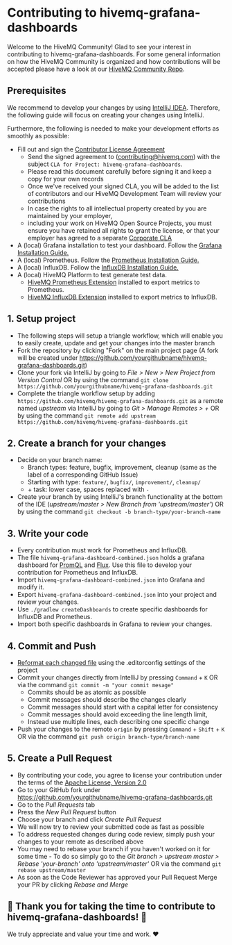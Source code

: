 # Contributing to hivemq-grafana-dashboards

Welcome to the HiveMQ Community! Glad to see your interest in contributing to hivemq-grafana-dashboards.
For some general information on how the HiveMQ Community is organized and how contributions will be accepted please have a look at 
our [HiveMQ Community Repo](https://github.com/hivemq/hivemq-community). 

## Prerequisites

We recommend to develop your changes by using [IntelliJ IDEA](https://www.jetbrains.com/idea/). 
Therefore, the following guide will focus on creating your changes using IntelliJ. 

Furthermore, the following is needed to make your development efforts as smoothly as possible:
- Fill out and sign the [Contributor License Agreement](https://www.hivemq.com/downloads/Contributor_License_Agreement.pdf)
  - Send the signed agreement  to (contributing@hivemq.com) with the subject `CLA for Project: hivemq-grafana-dashboards`.
  - Please read this document carefully before signing it and keep a copy for your own records
  - Once we've received your signed CLA, you will be added to the list of contributors and our HiveMQ Development Team will review your contributions
  - In case the rights to all intellectual property created by you are maintained by your employer, 
  - including your work on HiveMQ Open Source Projects, you must ensure you have retained all rights to grant the license, or that your employer has agreed to a separate [Corporate CLA](https://www.hivemq.com/downloads/Corporate_Contributor_License_Agreement.pdf)
- A (local) Grafana installation to test your dashboard. Follow the [Grafana Installation Guide.](https://grafana.com/docs/grafana/latest/setup-grafana/installation/)
- A (local) Prometheus. Follow the [Prometheus Installation Guide.](https://prometheus.io/docs/prometheus/latest/installation/)
- A (local) InfluxDB. Follow the [InfluxDB Installation Guide.](https://docs.influxdata.com/influxdb/v2/install/)
- A (local) HiveMQ Platform to test generate test data.
  - [HiveMQ Prometheus Extension](https://github.com/hivemq/hivemq-prometheus-extension) installed to export metrics to Prometheus.
  - [HiveMQ InfluxDB Extension](https://github.com/hivemq/hivemq-influxdb-extension) installed to export metrics to InfluxDB.

## 1. Setup project

- The following steps will setup a triangle workflow, which will enable you to easily create, update and get your changes into the master branch
- Fork the repository by clicking "Fork" on the main project page (A fork will be created under https://github.com/yourgithubname/hivemq-grafana-dashboards.git)
- Clone your fork via IntelliJ by going to <i>File > New > New Project from Version Control</i> OR by using the command `git clone https://github.com/yourgithubname/hivemq-grafana-dashboards.git`
- Complete the triangle workflow setup by adding `https://github.com/hivemq/hivemq-grafana-dashboards.git` as a remote named _upstream_ via IntelliJ by going to <i>Git > Manage Remotes > + </i> OR by using the command `git remote add upstream https://github.com/hivemq/hivemq-grafana-dashboards.git`

## 2. Create a branch for your changes

- Decide on your branch name:
  - Branch types: feature, bugfix, improvement, cleanup (same as the label of a corresponding GitHub Issue)
  - Starting with type: `feature/`, `bugfix/`, `improvement/`, `cleanup/`
  - \+ task: lower case, spaces replaced with `-`
- Create your branch by using IntelliJ's branch functionality at the bottom of the IDE (<i>upstream/master > New Branch from 'upstream/master'</i>) OR by using the command `git checkout -b branch-type/your-branch-name`

## 3. Write your code

- Every contribution must work for Prometheus and InfluxDB.
- The file `hivemq-grafana-dashboard-combined.json` holds a grafana dashboard for 
  [PromQL](https://prometheus.io/docs/prometheus/latest/querying/basics/) and [Flux](https://docs.influxdata.com/influxdb/cloud/query-data/flux/). 
Use this file to develop your contribution for Prometheus and InfluxDB.
- Import `hivemq-grafana-dashboard-combined.json` into Grafana and modify it.
- Export `hivemq-grafana-dashboard-combined.json` into your project and review your changes.
- Use `./gradlew createDashboards` to create specific dashboards for InfluxDB and Prometheus.
- Import both specific dashboards in Grafana to review your changes.

## 4. Commit and Push
- [Reformat each changed file](https://www.jetbrains.com/help/idea/reformat-and-rearrange-code.html#reformat_file) using the .editorconfig settings of the project
- Commit your changes directly from IntelliJ by pressing `Command` + `K` OR via the command `git commit -m "your commit mesage"`
  - Commits should be as atomic as possible
  - Commit messages should describe the changes clearly
  - Commit messages should start with a capital letter for consistency
  - Commit messages should avoid exceeding the line length limit,
  - Instead use multiple lines, each describing one specific change
- Push your changes to the remote `origin` by pressing `Command` + `Shift` + `K` OR via the command `git push origin branch-type/branch-name`


## 5. Create a Pull Request

- By contributing your code, you agree to license your contribution under the terms of the
  [Apache License, Version 2.0](https://github.com/hivemq/hivemq-grafana-dashboards/blob/master/LICENSE)
- Go to your GitHub fork under https://github.com/yourgithubname/hivemq-grafana-dashboards.git
- Go to the <i>Pull Requests</i> tab
- Press the <i>New Pull Request</i> button
- Choose your branch and click <i>Create Pull Request</i>
- We will now try to review your submitted code as fast as possible
- To address requested changes during code review, simply push your changes to your remote as described above
- You may need to rebase your branch if you haven't worked on it for some time - To do so simply go to the <i>Git branch > upstream master > Rebase 'your-branch' onto 'upstream/master'</i> OR via the command `git rebase upstream/master` 
- As soon as the Code Reviewer has approved your Pull Request Merge your PR by clicking <i>Rebase and Merge</i>

## 🚀 Thank you for taking the time to contribute to hivemq-grafana-dashboards!  🚀

We truly appreciate and value your time and work. ❤️



